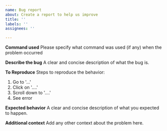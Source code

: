```yaml
---
name: Bug report
about: Create a report to help us improve
title: ''
labels: ''
assignees: ''

---
```


**Command used**
Please specify what command was used (if any) when the problem occurred

**Describe the bug**
A clear and concise description of what the bug is.

**To Reproduce**
Steps to reproduce the behavior:
1. Go to '...'
2. Click on '....'
3. Scroll down to '....'
4. See error

**Expected behavior**
A clear and concise description of what you expected to happen.

**Additional context**
Add any other context about the problem here.
